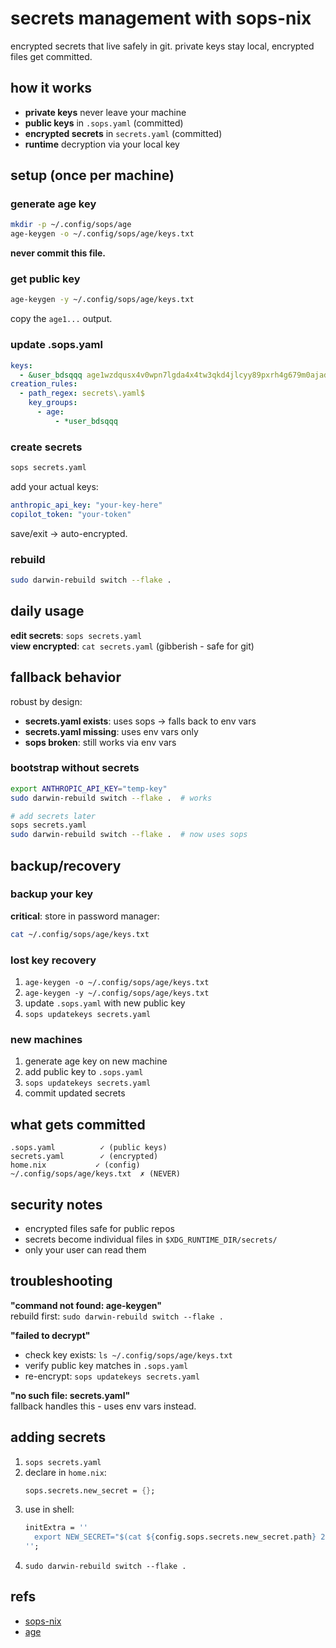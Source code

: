 # secrets management with sops-nix

encrypted secrets that live safely in git. private keys stay local, encrypted files get committed.

## how it works

- **private keys** never leave your machine
- **public keys** in `.sops.yaml` (committed)
- **encrypted secrets** in `secrets.yaml` (committed)
- **runtime** decryption via your local key

## setup (once per machine)

### generate age key

```bash
mkdir -p ~/.config/sops/age
age-keygen -o ~/.config/sops/age/keys.txt
```

**never commit this file.**

### get public key

```bash
age-keygen -y ~/.config/sops/age/keys.txt
```

copy the `age1...` output.

### update .sops.yaml

```yaml
keys:
  - &user_bdsqqq age1wzdqusx4v0wpn7lgda4x4tw3qkd4jlcyy89pxrh4g679m0ajadtsh49e6t
creation_rules:
  - path_regex: secrets\.yaml$
    key_groups:
      - age:
          - *user_bdsqqq
```

### create secrets

```bash
sops secrets.yaml
```

add your actual keys:

```yaml
anthropic_api_key: "your-key-here"
copilot_token: "your-token"
```

save/exit → auto-encrypted.

### rebuild

```bash
sudo darwin-rebuild switch --flake .
```

## daily usage

**edit secrets**: `sops secrets.yaml`  
**view encrypted**: `cat secrets.yaml` (gibberish - safe for git)

## fallback behavior

robust by design:

- **secrets.yaml exists**: uses sops → falls back to env vars
- **secrets.yaml missing**: uses env vars only
- **sops broken**: still works via env vars

### bootstrap without secrets

```bash
export ANTHROPIC_API_KEY="temp-key"
sudo darwin-rebuild switch --flake .  # works

# add secrets later
sops secrets.yaml
sudo darwin-rebuild switch --flake .  # now uses sops
```

## backup/recovery

### backup your key

**critical**: store in password manager:

```bash
cat ~/.config/sops/age/keys.txt
```

### lost key recovery

1. `age-keygen -o ~/.config/sops/age/keys.txt`
2. `age-keygen -y ~/.config/sops/age/keys.txt`
3. update `.sops.yaml` with new public key
4. `sops updatekeys secrets.yaml`

### new machines

1. generate age key on new machine
2. add public key to `.sops.yaml`
3. `sops updatekeys secrets.yaml`
4. commit updated secrets

## what gets committed

```
.sops.yaml          ✓ (public keys)
secrets.yaml        ✓ (encrypted)
home.nix           ✓ (config)
~/.config/sops/age/keys.txt  ✗ (NEVER)
```

## security notes

- encrypted files safe for public repos
- secrets become individual files in `$XDG_RUNTIME_DIR/secrets/`
- only your user can read them

## troubleshooting

**"command not found: age-keygen"**  
rebuild first: `sudo darwin-rebuild switch --flake .`

**"failed to decrypt"**

- check key exists: `ls ~/.config/sops/age/keys.txt`
- verify public key matches in `.sops.yaml`
- re-encrypt: `sops updatekeys secrets.yaml`

**"no such file: secrets.yaml"**  
fallback handles this - uses env vars instead.

## adding secrets

1. `sops secrets.yaml`
2. declare in `home.nix`:
   ```nix
   sops.secrets.new_secret = {};
   ```
3. use in shell:
   ```nix
   initExtra = ''
     export NEW_SECRET="$(cat ${config.sops.secrets.new_secret.path} 2>/dev/null || echo "$NEW_SECRET")"
   '';
   ```
4. `sudo darwin-rebuild switch --flake .`

## refs

- [sops-nix](https://github.com/Mic92/sops-nix)
- [age](https://github.com/FiloSottile/age)
